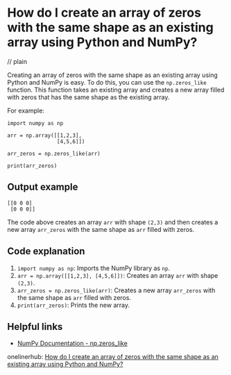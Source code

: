 # How do I create an array of zeros with the same shape as an existing array using Python and NumPy?
// plain

Creating an array of zeros with the same shape as an existing array using Python and NumPy is easy. To do this, you can use the `np.zeros_like` function. This function takes an existing array and creates a new array filled with zeros that has the same shape as the existing array.

For example:
```
import numpy as np

arr = np.array([[1,2,3],
                [4,5,6]])

arr_zeros = np.zeros_like(arr)

print(arr_zeros)
```

## Output example

```
[[0 0 0]
 [0 0 0]]
```

The code above creates an array `arr` with shape `(2,3)` and then creates a new array `arr_zeros` with the same shape as `arr` filled with zeros.

## Code explanation


1. `import numpy as np`: Imports the NumPy library as `np`.
2. `arr = np.array([[1,2,3], [4,5,6]])`: Creates an array `arr` with shape `(2,3)`.
3. `arr_zeros = np.zeros_like(arr)`: Creates a new array `arr_zeros` with the same shape as `arr` filled with zeros.
4. `print(arr_zeros)`: Prints the new array.

## Helpful links
- [NumPy Documentation - np.zeros_like](https://numpy.org/doc/stable/reference/generated/numpy.zeros_like.html)

onelinerhub: [How do I create an array of zeros with the same shape as an existing array using Python and NumPy?](https://onelinerhub.com/python-scipy/how-do-i-create-an-array-of-zeros-with-the-same-shape-as-an-existing-array-using-python-and-numpy)